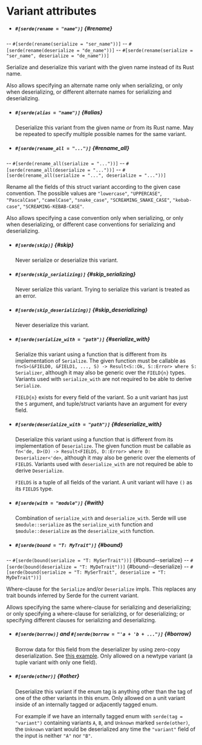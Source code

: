 # Variant attributes

- ##### `#[serde(rename = "name")]` {#rename}
-- `#[serde(rename(serialize = "ser_name"))]`
-- `#[serde(rename(deserialize = "de_name"))]`
-- `#[serde(rename(serialize = "ser_name", deserialize = "de_name"))]`

  Serialize and deserialize this variant with the given name instead of its Rust
  name.

  Also allows specifying an alternate name only when serializing, or only when
  deserializing, or different alternate names for serializing and deserializing.

- ##### `#[serde(alias = "name")]` {#alias}

  Deserialize this variant from the given name *or* from its Rust name. May be
  repeated to specify multiple possible names for the same variant.

- ##### `#[serde(rename_all = "...")]` {#rename_all}
-- `#[serde(rename_all(serialize = "..."))]`
-- `#[serde(rename_all(deserialize = "..."))]`
-- `#[serde(rename_all(serialize = "...", deserialize = "..."))]`

  Rename all the fields of this struct variant according to the given case
  convention. The possible values are `"lowercase"`, `"UPPERCASE"`,
  `"PascalCase"`, `"camelCase"`, `"snake_case"`, `"SCREAMING_SNAKE_CASE"`,
  `"kebab-case"`, `"SCREAMING-KEBAB-CASE"`.

  Also allows specifying a case convention only when serializing, or only when
  deserializing, or different case conventions for serializing and
  deserializing.

- ##### `#[serde(skip)]` {#skip}

  Never serialize or deserialize this variant.

- ##### `#[serde(skip_serializing)]` {#skip_serializing}

  Never serialize this variant. Trying to serialize this variant is treated as
  an error.

- ##### `#[serde(skip_deserializing)]` {#skip_deserializing}

  Never deserialize this variant.

- ##### `#[serde(serialize_with = "path")]` {#serialize_with}

  Serialize this variant using a function that is different from its
  implementation of `Serialize`. The given function must be callable as
  `fn<S>(&FIELD0, &FIELD1, ..., S) -> Result<S::Ok, S::Error> where S:
  Serializer`, although it may also be generic over the `FIELD{n}` types.
  Variants used with `serialize_with` are not required to be able to derive
  `Serialize`.

  `FIELD{n}` exists for every field of the variant. So a unit variant has just
  the `S` argument, and tuple/struct variants have an argument for every field.

- ##### `#[serde(deserialize_with = "path")]` {#deserialize_with}

  Deserialize this variant using a function that is different from its
  implementation of `Deserialize`. The given function must be callable as
  `fn<'de, D>(D) -> Result<FIELDS, D::Error> where D: Deserializer<'de>`,
  although it may also be generic over the elements of `FIELDS`. Variants used
  with `deserialize_with` are not required be able to derive `Deserialize`.

  `FIELDS` is a tuple of all fields of the variant. A unit variant will have
  `()` as its `FIELDS` type.

- ##### `#[serde(with = "module")]` {#with}

  Combination of `serialize_with` and `deserialize_with`. Serde will use
  `$module::serialize` as the `serialize_with` function and
  `$module::deserialize` as the `deserialize_with` function.

- ##### `#[serde(bound = "T: MyTrait")]` {#bound}
-- `#[serde(bound(serialize = "T: MySerTrait"))]` {#bound--serialize}
-- `#[serde(bound(deserialize = "T: MyDeTrait"))]` {#bound--deserialize}
-- `#[serde(bound(serialize = "T: MySerTrait", deserialize = "T: MyDeTrait"))]`

  Where-clause for the `Serialize` and/or `Deserialize` impls. This replaces any
  trait bounds inferred by Serde for the current variant.

  Allows specifying the same where-clause for serializing and deserializing; or
  only specifying a where-clause for serializing, or for deserializing; or
  specifying different clauses for serializing and deserializing.

- ##### `#[serde(borrow)]` and `#[serde(borrow = "'a + 'b + ...")]` {#borrow}

  Borrow data for this field from the deserializer by using zero-copy
  deserialization. See [this example](lifetimes.md#borrowing-data-in-a-derived-impl).
  Only allowed on a newtype variant (a tuple variant with only one field).

- ##### `#[serde(other)]` {#other}

  Deserialize this variant if the enum tag is anything other than the tag of one
  of the other variants in this enum. Only allowed on a unit variant inside of
  an internally tagged or adjacently tagged enum.

  For example if we have an internally tagged enum with `serde(tag = "variant")`
  containing variants `A`, `B`, and `Unknown` marked `serde(other)`, the
  `Unknown` variant would be deserialized any time the `"variant"` field of the
  input is neither `"A"` nor `"B"`.
